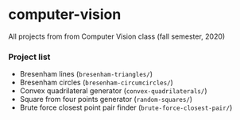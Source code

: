 # computer-vision

All projects from from Computer Vision class (fall semester, 2020)

### Project list

- Bresenham lines (`bresenham-triangles/`)
- Bresenham circles (`bresenham-circumcircles/`)
- Convex quadrilateral generator (`convex-quadrilaterals/`)
- Square from four points generator (`random-squares/`)
- Brute force closest point pair finder (`brute-force-closest-pair/`)
